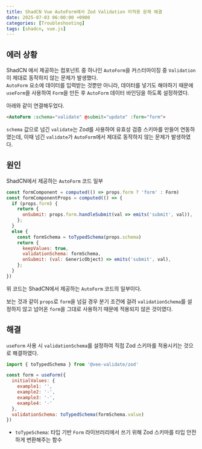 ```yaml
---
title: ShadCN Vue AutoForm에서 Zod Validation 미적용 문제 해결
date: 2025-07-03 06:00:00 +0900
categories: [Troubleshooting]
tags: [shadcn, vue.js]
---
```


## **에러 상황**

ShadCN 에서 제공하는 컴포넌트 중 하나인 `AutoForm`을 커스터마이징 중 `Validation`이 제대로 동작하지 않는 문제가 발생했다.<br>
`AutoForm` 요소에 데이터를 입력받는 것뿐만 아니라, 데이터를 넣기도 해야하기 때문에 `useForm`을 사용하여 `Form`을 만든 후 `AutoForm` 데이터 바인딩을 하도록 설정하였다.

아래와 같이 연결해두었다.
```html
<AutoForm :schema="validate" @submit="update" :form="form">
```

`schema` 값으로 넘긴 `validate`는 Zod를 사용하여 유효성 검증 스키마를 만들어 연동하였는데, 이때 넘긴 `validate`가 `AutoForm`에서 제대로 동작하지 않는 문제가 발생하였다.

## **원인**
ShadCN에서 제공하는 `AutoForm` 코드 일부
```js
const formComponent = computed(() => props.form ? 'form' : Form)
const formComponentProps = computed(() => {
  if (props.form) {
    return {
      onSubmit: props.form.handleSubmit(val => emits('submit', val)),
    };
  }
  else {
    const formSchema = toTypedSchema(props.schema)
    return {
      keepValues: true,
      validationSchema: formSchema,
      onSubmit: (val: GenericObject) => emits('submit', val),
    };
  }
})
```

위 코드는 ShadCN에서 제공하는 `AutoForm` 코드의 일부이다.

보는 것과 같이 `props`로 `form`을 넘길 경우 분기 조건에 걸려 `validationSchema`를 설정하지 않고 넘어온 `form`을 그대로 사용하기 때문에 적용되지 않은 것이였다.

## **해결**
`useForm` 사용 시 `validationSchema`를 설정하여 직접 Zod 스키마를 적용시키는 것으로 해결하였다.

```js
import { toTypedSchema } from '@vee-validate/zod'

const form = useForm({
  initialValues: {
    example1: '',
    example2: '-',
    example3: '-',
    example4: '-'
  },
  validationSchema: toTypedSchema(formSchema.value)
})
```

- `toTypeSchema`: 타입 기반 `Form` 라이브러리에서 쓰기 위해 Zod 스키마를 타입 안전하게 변환해주는 함수
